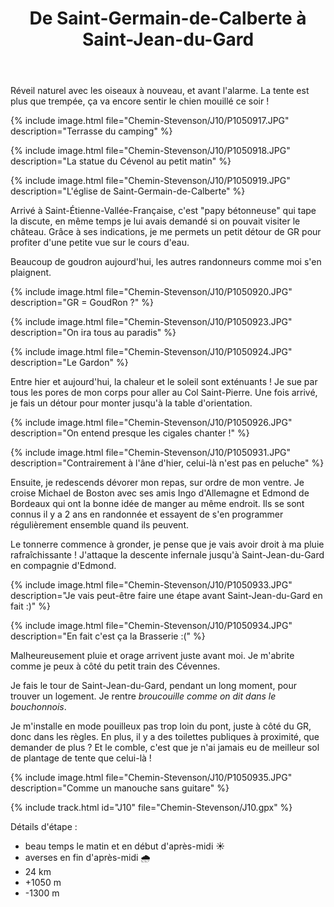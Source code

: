 ﻿---
title: "De Saint-Germain-de-Calberte à Saint-Jean-du-Gard"
permalink: /Chemin-Stevenson/J10/
sidebar:
  nav: "chemin_stevenson"
enable_tracks: true
---

Réveil naturel avec les oiseaux à nouveau, et avant l'alarme.
La tente est plus que trempée, ça va encore sentir le chien mouillé ce soir !

{% include image.html file="Chemin-Stevenson/J10/P1050917.JPG" description="Terrasse du camping" %}

{% include image.html file="Chemin-Stevenson/J10/P1050918.JPG" description="La statue du Cévenol au petit matin" %}

{% include image.html file="Chemin-Stevenson/J10/P1050919.JPG" description="L'église de Saint-Germain-de-Calberte" %}

Arrivé à Saint-Étienne-Vallée-Française, c'est "papy bétonneuse" qui tape la discute, en même temps je lui avais demandé si on pouvait visiter le château.
Grâce à ses indications, je me permets un petit détour de GR pour profiter d'une petite vue sur le cours d'eau.

Beaucoup de goudron aujourd'hui, les autres randonneurs comme moi s'en plaignent.

{% include image.html file="Chemin-Stevenson/J10/P1050920.JPG" description="GR = GoudRon ?" %}

{% include image.html file="Chemin-Stevenson/J10/P1050923.JPG" description="On ira tous au paradis" %}

{% include image.html file="Chemin-Stevenson/J10/P1050924.JPG" description="Le Gardon" %}

Entre hier et aujourd'hui, la chaleur et le soleil sont exténuants ! Je sue par tous les pores de mon corps pour aller au Col Saint-Pierre.
Une fois arrivé, je fais un détour pour monter jusqu'à la table d'orientation.

{% include image.html file="Chemin-Stevenson/J10/P1050926.JPG" description="On entend presque les cigales chanter !" %}

{% include image.html file="Chemin-Stevenson/J10/P1050931.JPG" description="Contrairement à l'âne d'hier, celui-là n'est pas en peluche" %}

Ensuite, je redescends dévorer mon repas, sur ordre de mon ventre.
Je croise Michael de Boston avec ses amis Ingo d'Allemagne et Edmond de Bordeaux qui ont la bonne idée de manger au même endroit.
Ils se sont connus il y a 2 ans en randonnée et essayent de s'en programmer régulièrement ensemble quand ils peuvent.

Le tonnerre commence à gronder, je pense que je vais avoir droit à ma pluie rafraîchissante !
J'attaque la descente infernale jusqu'à Saint-Jean-du-Gard en compagnie d'Edmond.

{% include image.html file="Chemin-Stevenson/J10/P1050933.JPG" description="Je vais peut-être faire une étape avant Saint-Jean-du-Gard en fait :)" %}

{% include image.html file="Chemin-Stevenson/J10/P1050934.JPG" description="En fait c'est ça la Brasserie :(" %}

Malheureusement pluie et orage arrivent juste avant moi. Je m'abrite comme je peux à côté du petit train des Cévennes.

Je fais le tour de Saint-Jean-du-Gard, pendant un long moment, pour trouver un logement.
Je rentre *broucouille comme on dit dans le bouchonnois*.

Je m'installe en mode pouilleux pas trop loin du pont, juste à côté du GR, donc dans les règles.
En plus, il y a des toilettes publiques à proximité, que demander de plus ?
Et le comble, c'est que je n'ai jamais eu de meilleur sol de plantage de tente que celui-là !

{% include image.html file="Chemin-Stevenson/J10/P1050935.JPG" description="Comme un manouche sans guitare" %}

{% include track.html id="J10" file="Chemin-Stevenson/J10.gpx" %}

Détails d'étape :
* beau temps le matin et en début d'après-midi :sunny:
* averses en fin d'après-midi :cloud_with_rain:
* 24 km
* +1050 m
* -1300 m
